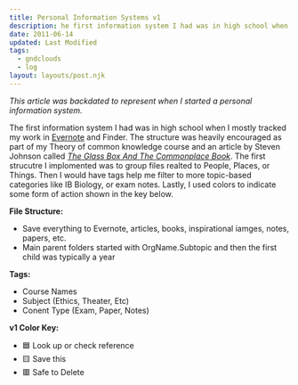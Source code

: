 ```yaml
---
title: Personal Information Systems v1
description: he first information system I had was in high school when I mostly tracked my work in Evernote.
date: 2011-06-14
updated: Last Modified
tags:
  - gndclouds
  - log
layout: layouts/post.njk
---
```


_This article was backdated to represent when I started a personal information system._

The first information system I had was in high school when I mostly tracked my work in [Evernote](http://web.archive.org/web/20110202144520/http://evernote.com/) and Finder. <!-- excerpt -->The structure was heavily encouraged as part of my Theory of common knowledge course and an article by Steven Johnson called [_The Glass Box And The Commonplace Book_](https://stevenberlinjohnson.com/the-glass-box-and-the-commonplace-book-639b16c4f3bb?gi=211f4fb59654). The first strucutre I implomented was to group files realted to People, Places, or Things. Then I would have tags help me filter to more topic-based categories like IB Biology, or exam notes. Lastly, I used colors to indicate some form of action shown in the key below.

**File Structure:**

- Save everything to Evernote, articles, books, inspirational iamges, notes, papers, etc.
- Main parent folders started with OrgName.Subtopic and then the first child was typically a year

**Tags:**

- Course Names
- Subject (Ethics, Theater, Etc)
- Conent Type (Exam, Paper, Notes)

**v1 Color Key:**

- 🟦 Look up or check reference
- 🟨 Save this
- 🟥 Safe to Delete
